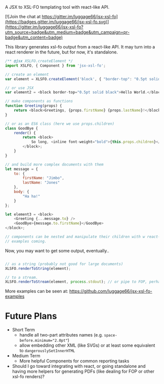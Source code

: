 A JSX to XSL-FO templating tool with react-like API.

[![Join the chat at https://gitter.im/luggage66/jsx-xsl-fo](https://badges.gitter.im/luggage66/jsx-xsl-fo.svg)](https://gitter.im/luggage66/jsx-xsl-fo?utm_source=badge&utm_medium=badge&utm_campaign=pr-badge&utm_content=badge)

This library generates xsl-fo output from a react-like API. It may turn into a react renderer in the future, but for now, it's standalone.

```js
/** @jsx XSLFO.createElement */
import XSLFO, { Component } from 'jsx-xsl-fo';

// create an element
var element = XLSFO.createElement('block', { "border-top": "0.5pt solid black" }, "Hello World.");

// or use JSX
var element2 = <block border-top="0.5pt solid black">Hello World.</block>;

// make components as functions
function Greeting(props) {
    return <block>Greetings, {props.firstName} {props.lastName}!</block>;
}

// or as an ES6 class (here we use props.children)
class GoodBye {
    render() {
        return <block>
            So long, <inline font-weight="bold">{this.props.children}</inline>
        </block>;
    }
}

// and build more complex documents with them
let message = {
    to: {
        firstName: "Jimbo",
        lastName: "Jones"
    },
    body: {
        "Ha ha!"
    }
};

let element3 = <block>
    <Greeting {...message.to} />
    <GoodBye>{message.to.firstName}</GoodBye>
</block>;

// components can be nested and manipulate their children with w react-like API (e.g. XSLFO.Children.map() and XSLFO.cloneElement()).
// examples coming.
```

Now, you may want to get some output, eventually..

```js

// as a string (probably not good for large documents)
XLSFO.renderToString(element);

// to a stream.
XLSFO.renderToStream(element, process.stdout); // or pipe to FOP, perhaps.
```

More examples can be seen at: https://github.com/luggage66/jsx-xsl-fo-examples

# Future Plans

* Short Term
  * handle all two-part attributes names (e.g. `space-before.minimum="2.0pt"`)
  * allow embedding other XML (like SVGs) or at least some equivalent to `dangerouslySetInnerHTML`
* Medium Term
  * More helpful Components for common reporting tasks
* Should I go toward integrating with react, or going standalone and having more helpers for generating PDFs (like dealing for FOP or other xsl-fo renders)?
